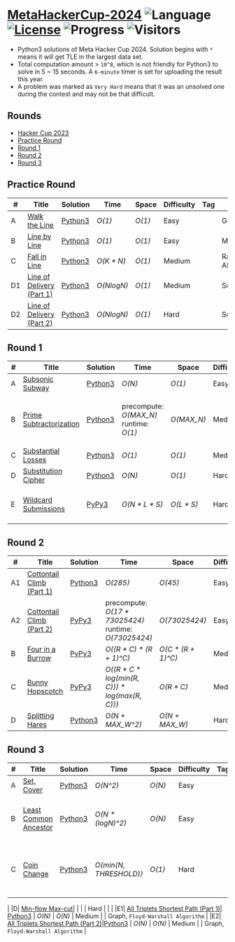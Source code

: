 # [MetaHackerCup-2024](https://www.facebook.com/codingcompetitions/hacker-cup) ![Language](https://img.shields.io/badge/language-Python3-orange.svg) [![License](https://img.shields.io/badge/license-MIT-blue.svg)](./LICENSE) ![Progress](https://img.shields.io/badge/progress-20%20%2F%2021-ff69b4.svg) ![Visitors](https://visitor-badge.laobi.icu/badge?page_id=kamyu104.metahackercup.2024)

* Python3 solutions of Meta Hacker Cup 2024. Solution begins with `*` means it will get TLE in the largest data set.
* Total computation amount > `10^8`, which is not friendly for Python3 to solve in 5 ~ 15 seconds. A `6-minute` timer is set for uploading the result this year.
* A problem was marked as `Very Hard` means that it was an unsolved one during the contest and may not be that difficult.


## Rounds

* [Hacker Cup 2023](https://github.com/kamyu104/MetaHackerCup-2023)
* [Practice Round](https://github.com/kamyu104/MetaHackerCup-2024#practice-round)
* [Round 1](https://github.com/kamyu104/MetaHackerCup-2024#round-1)
* [Round 2](https://github.com/kamyu104/MetaHackerCup-2024#round-2)
* [Round 3](https://github.com/kamyu104/MetaHackerCup-2024#round-3)

## Practice Round
| # | Title | Solution | Time | Space | Difficulty | Tag | Note |
|---| ----- | -------- | ---- | ----- | ---------- | --- | ---- |
|A| [Walk the Line](https://www.facebook.com/codingcompetitions/hacker-cup/2024/practice-round/problems/A)| [Python3](./Practice%20Round/walk_the_line.py3) | _O(1)_ | _O(1)_ | Easy | | Greedy |
|B| [Line by Line](https://www.facebook.com/codingcompetitions/hacker-cup/2024/practice-round/problems/B)| [Python3](./Practice%20Round/line_by_line.py3) | _O(1)_ | _O(1)_ | Easy | | Math |
|C| [Fall in Line](https://www.facebook.com/codingcompetitions/hacker-cup/2024/practice-round/problems/C)| [Python3](./Practice%20Round/fall_in_line.py3) | _O(K * N)_ | _O(1)_ | Medium | | Randomized Algorithm |
|D1| [Line of Delivery (Part 1)](https://www.facebook.com/codingcompetitions/hacker-cup/2024/practice-round/problems/D1)| [Python3](./Practice%20Round/line_of_delivery_part_1.py3) | _O(NlogN)_ | _O(1)_ | Medium | | Sort |
|D2| [Line of Delivery (Part 2)](https://www.facebook.com/codingcompetitions/hacker-cup/2024/practice-round/problems/D2)| [Python3](./Practice%20Round/line_of_delivery_part_2.py3) | _O(NlogN)_ | _O(1)_ | Hard | | Sort |

## Round 1
| # | Title | Solution | Time | Space | Difficulty | Tag | Note |
|---| ----- | -------- | ---- | ----- | ---------- | --- | ---- |
|A| [Subsonic Subway](https://www.facebook.com/codingcompetitions/hacker-cup/2024/round-1/problems/A)| [Python3](./Round%201/subsonic_subway.py3) | _O(N)_ | _O(1)_ | Easy | | Math |
|B| [Prime Subtractorization](https://www.facebook.com/codingcompetitions/hacker-cup/2024/round-1/problems/B)| [Python3](./Round%201/prime_subtractorization.py3) | precompute: _O(MAX_N)_<br>runtime: _O(1)_ | _O(MAX_N)_ | Medium | | Number Theory, `Linear Sieve of Eratosthenes`, DP |
|C| [Substantial Losses](https://www.facebook.com/codingcompetitions/hacker-cup/2024/round-1/problems/C)| [Python3](./Round%201/substantial_losses.py3) | _O(1)_ | _O(1)_ | Medium | | Expected Value |
|D| [Substitution Cipher](https://www.facebook.com/codingcompetitions/hacker-cup/2024/round-1/problems/D)| [Python3](./Round%201/substitution_cipher.py3) | _O(N)_ | _O(1)_ | Hard | | Greedy, DP |
|E| [Wildcard Submissions](https://www.facebook.com/codingcompetitions/hacker-cup/2024/round-1/problems/E)| [PyPy3](./Round%201/wildcard_submissions.py3) | _O(N * L * S)_ | _O(L * S)_ | Hard | | DP, Inclusion-Exclusion Principle |

## Round 2
| # | Title | Solution | Time | Space | Difficulty | Tag | Note |
|---| ----- | -------- | ---- | ----- | ---------- | --- | ---- |
|A1| [Cottontail Climb (Part 1)](https://www.facebook.com/codingcompetitions/hacker-cup/2024/round-2/problems/A1)| [Python3](./Round%202/cottontail_climb_part_1.py3) | _O(285)_ | _O(45)_ | Easy | | Precomputation |
|A2| [Cottontail Climb (Part 2)](https://www.facebook.com/codingcompetitions/hacker-cup/2024/round-2/problems/A2)| [PyPy3](./Round%202/cottontail_climb_part_2.py3) | precompute: _O(17 * 73025424)_<br>runtime: _O(73025424)_ | _O(73025424)_ | Easy | | Precomputation, Backtracking |
|B| [Four in a Burrow](https://www.facebook.com/codingcompetitions/hacker-cup/2024/round-2/problems/B)| [PyPy3](./Round%202/four_in_a_burrow.py3) |  _O((R * C) * (R + 1)^C)_ | _O(C * (R + 1)^C)_ | Medium | | BFS |
|C| [Bunny Hopscotch](https://www.facebook.com/codingcompetitions/hacker-cup/2024/round-2/problems/C)| [PyPy3](./Round%202/bunny_hopscotch.py3) |  _O((R * C * log(min(R, C))) * log(max(R, C)))_ | _O(R * C)_ | Medium | | Binary Search, Two Pointers, Sliding Window, BIT, Fenwick Tree |
|D| [Splitting Hares](https://www.facebook.com/codingcompetitions/hacker-cup/2024/round-2/problems/D)| [Python3](./Round%202/splitting_hares.py3) | _O(N + MAX_W^2)_ | _O(N + MAX_W)_ | Hard | | Greedy, DP, Backtracing |

## Round 3
| # | Title | Solution | Time | Space | Difficulty | Tag | Note |
|---| ----- | -------- | ---- | ----- | ---------- | --- | ---- |
|A| [Set, Cover](https://www.facebook.com/codingcompetitions/hacker-cup/2024/round-3/problems/A)| [Python3](./Round%203/set_cover.py3) | _O(N^2)_ | _O(N)_ | Easy | | Array |
|B| [Least Common Ancestor](https://www.facebook.com/codingcompetitions/hacker-cup/2024/round-3/problems/B)| [Python3](./Round%203/least_common_ancestor.py3) | _O(N * (logN)^2)_ | _O(N)_ | Easy | | Sort, DFS, Sorted List, Freq Table |
|C| [Coin Change](https://www.facebook.com/codingcompetitions/hacker-cup/2024/round-3/problems/C)| [Python3](./Round%203/coin_change.py3) | _O(min(N, THRESHOLD))_ | _O(1)_ | Hard | | Expected Value, Harmonic Series, Euler's Constant
|
|D| [Min-flow Max-cut](https://www.facebook.com/codingcompetitions/hacker-cup/2024/round-3/problems/D)| | |  | Hard | | |
|E1| [All Triplets Shortest Path (Part 1)](https://www.facebook.com/codingcompetitions/hacker-cup/2024/round-3/problems/E1)| [Python3](./Round%203/all_triplets_shortest_path_part_1.py3) | _O(N)_ | _O(N)_ | Medium | | Graph, `Floyd-Warshall Algorithm` |
|E2| [All Triplets Shortest Path (Part 2)](https://www.facebook.com/codingcompetitions/hacker-cup/2024/round-3/problems/E2)|[Python3](./Round%203/all_triplets_shortest_path_part_2.py3) | _O(N)_ | _O(N)_ | Medium | | Graph, `Floyd-Warshall Algorithm` |